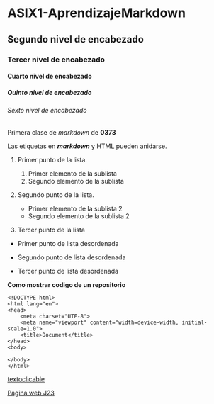 # ASIX1-AprendizajeMarkdown
## Segundo nivel de encabezado
### Tercer nivel de encabezado
#### Cuarto nivel de encabezado
##### Quinto nivel de encabezado
###### Sexto nivel de encabezado



Primera clase de *markdown* de __0373__

Las etiquetas en **_markdown_** y HTML pueden anidarse.

1. Primer punto de la lista.
   1. Primer elemento de la sublista
   2. Segundo elemento de la sublista
2. Segundo punto de la lista.
   * Primer elemento de la sublista 2
   * Segundo elemento de la sublista 2

3. Tercer punto de la lista

* Primer punto de lista desordenada
- Segundo punto de lista desordenada
+ Tercer punto de lista desordenada


**Como mostrar codigo de un repositorio**
```
<!DOCTYPE html>
<html lang="en">
<head>
    <meta charset="UTF-8">
    <meta name="viewport" content="width=device-width, initial-scale=1.0">
    <title>Document</title>
</head>
<body>
    
</body>
</html>
```

[textoclicable](URL "Titulo Opcional")

[Pagina web J23](https://www.fje.edu/ca/jesuites-bellvitge "Jesuites Bellvitge")
